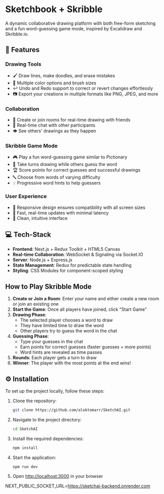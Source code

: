 # Sketchbook + Skribble

A dynamic collaborative drawing platform with both free-form sketching and a fun word-guessing game mode, inspired by Excalidraw and Skribble.io.


## 📓 Features 

### Drawing Tools
- 🖌️ Draw lines, make doodles, and erase mistakes
- 🎨 Multiple color options and brush sizes
- ↩️ Undo and Redo support to correct or revert changes effortlessly
- 📷 Export your creations in multiple formats like PNG, JPEG, and more

### Collaboration
- 👥 Create or join rooms for real-time drawing with friends
- 💬 Real-time chat with other participants
- 👁️ See others' drawings as they happen

### Skribble Game Mode
- 🎮 Play a fun word-guessing game similar to Pictionary
- 🎯 Take turns drawing while others guess the word
- 🏆 Score points for correct guesses and successful drawings
- 🔤 Choose from words of varying difficulty
- 💡 Progressive word hints to help guessers

### User Experience
- 📱 Responsive design ensures compatibility with all screen sizes
- 🚀 Fast, real-time updates with minimal latency
- 🌈 Clean, intuitive interface

## 💻 Tech-Stack 
- **Frontend**: Next.js + Redux Toolkit + HTML5 Canvas
- **Real-time Collaboration**: WebSocket & Signaling via Socket.IO
- **Server**: Node.js + Express.js
- **State Management**: Redux for predictable state handling
- **Styling**: CSS Modules for component-scoped styling

## How to Play Skribble Mode

1. **Create or Join a Room**: Enter your name and either create a new room or join an existing one
2. **Start the Game**: Once all players have joined, click "Start Game"
3. **Drawing Phase**: 
   - The selected player chooses a word to draw
   - They have limited time to draw the word
   - Other players try to guess the word in the chat
4. **Guessing Phase**:
   - Type your guesses in the chat
   - Earn points for correct guesses (faster guesses = more points)
   - Word hints are revealed as time passes
5. **Rounds**: Each player gets a turn to draw
6. **Winner**: The player with the most points at the end wins!

## ⚙️ Installation 
To set up the project locally, follow these steps:

1. Clone the repository:
    ```bash
    git clone https://github.com/aloktomarr/SketchAI.git
    ```

2. Navigate to the project directory:
    ```bash
    cd SketchAI
    ```

3. Install the required dependencies:
    ```bash
    npm install
    ```

4. Start the application:
    ```bash
    npm run dev
    ```

5. Open [http://localhost:3000](http://localhost:3000) in your browser

NEXT_PUBLIC_SOCKET_URL=https://sketchai-backend.onrender.com
